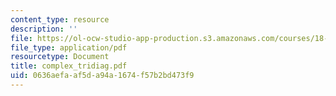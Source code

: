 ```yaml
---
content_type: resource
description: ''
file: https://ol-ocw-studio-app-production.s3.amazonaws.com/courses/18-996-random-matrix-theory-and-its-applications-spring-2004/0636aefaaf5da94a1674f57b2bd473f9_complex_tridiag.pdf
file_type: application/pdf
resourcetype: Document
title: complex_tridiag.pdf
uid: 0636aefa-af5d-a94a-1674-f57b2bd473f9
---
```

